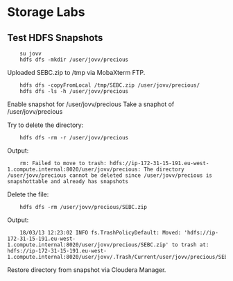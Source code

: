 # Storage Labs

## Test HDFS Snapshots

```
    su jovv
    hdfs dfs -mkdir /user/jovv/precious
```

Uploaded SEBC.zip to /tmp via MobaXterm FTP.

```
    hdfs dfs -copyFromLocal /tmp/SEBC.zip /user/jovv/precious/
    hdfs dfs -ls -h /user/jovv/precious
```

Enable snapshot for /user/jovv/precious
Take a snaphot of /user/jovv/precious

Try to delete the directory:

```
    hdfs dfs -rm -r /user/jovv/precious
```

Output:

```
    rm: Failed to move to trash: hdfs://ip-172-31-15-191.eu-west-1.compute.internal:8020/user/jovv/precious: The directory /user/jovv/precious cannot be deleted since /user/jovv/precious is snapshottable and already has snapshots    
```

Delete the file:

```
    hdfs dfs -rm /user/jovv/precious/SEBC.zip
```

Output:

```
    18/03/13 12:23:02 INFO fs.TrashPolicyDefault: Moved: 'hdfs://ip-172-31-15-191.eu-west-1.compute.internal:8020/user/jovv/precious/SEBC.zip' to trash at: hdfs://ip-172-31-15-191.eu-west-1.compute.internal:8020/user/jovv/.Trash/Current/user/jovv/precious/SEBC.zip
```

Restore directory from snapshot via Cloudera Manager.
